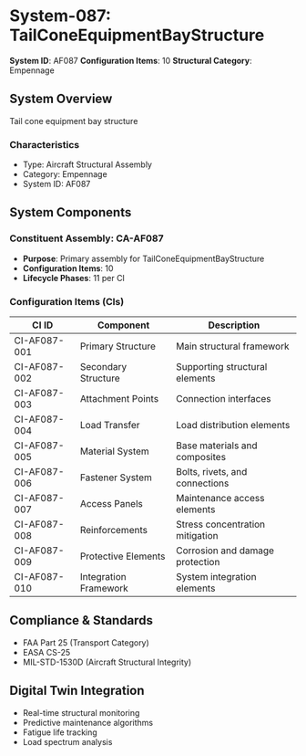 # System-087: TailConeEquipmentBayStructure

**System ID**: AF087
**Configuration Items**: 10
**Structural Category**: Empennage

## System Overview

Tail cone equipment bay structure

### Characteristics
- Type: Aircraft Structural Assembly
- Category: Empennage
- System ID: AF087

## System Components

### Constituent Assembly: CA-AF087
- **Purpose**: Primary assembly for TailConeEquipmentBayStructure
- **Configuration Items**: 10
- **Lifecycle Phases**: 11 per CI

### Configuration Items (CIs)

| CI ID | Component | Description |
|-------|-----------|-------------|
| CI-AF087-001 | Primary Structure | Main structural framework |
| CI-AF087-002 | Secondary Structure | Supporting structural elements |
| CI-AF087-003 | Attachment Points | Connection interfaces |
| CI-AF087-004 | Load Transfer | Load distribution elements |
| CI-AF087-005 | Material System | Base materials and composites |
| CI-AF087-006 | Fastener System | Bolts, rivets, and connections |
| CI-AF087-007 | Access Panels | Maintenance access elements |
| CI-AF087-008 | Reinforcements | Stress concentration mitigation |
| CI-AF087-009 | Protective Elements | Corrosion and damage protection |
| CI-AF087-010 | Integration Framework | System integration elements |

## Compliance & Standards
- FAA Part 25 (Transport Category)
- EASA CS-25
- MIL-STD-1530D (Aircraft Structural Integrity)

## Digital Twin Integration
- Real-time structural monitoring
- Predictive maintenance algorithms
- Fatigue life tracking
- Load spectrum analysis
